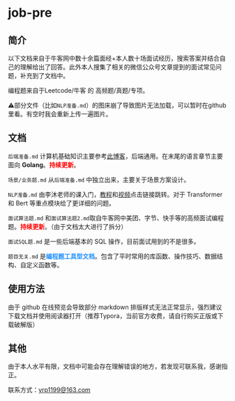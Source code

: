 # job-pre

## 简介

以下文档来自于牛客网中数十余篇面经+本人数十场面试经历，搜索答案并结合自己的理解给出了回答。此外本人搜集了相关的微信公众号文章提到的面试常见问题，补充到了文档中。

编程题来自于Leetcode/牛客 的 高频题/真题/专项。

⚠️部分文件（比如`NLP准备.md`）的图床崩了导致图片无法加载，可以暂时在github里看。有空时我会重新上传一遍图片。



## 文档

`后端准备.md` 计算机基础知识主要参考[此博客](https://www.xiaolincoding.com/)，后端通用。在末尾的语言章节主要面向 **Golang**。<font color=red>**持续更新**</font>。

`场景/业务题.md` 从`后端准备.md` 中独立出来，主要关于场景方案设计。

`NLP准备.md` 由李沐老师的课入门，[教程](https://zh-v2.d2l.ai/chapter_preface/index.html)和[视频](https://space.bilibili.com/1567748478?spm_id_from=333.337.0.0)点击链接跳转。对于 Transformer 和 Bert 等重点模块给了更详细的问题。

`面试算法题.md` 和`面试算法题2.md`取自牛客网中美团、字节、快手等的高频面试编程题。<font color=red>**持续更新**</font>。（由于文档太大进行了拆分）

`面试SQL题.md` 是一些后端基本的 SQL 操作，目前面试用到的不是很多。

`题目无关.md` 是<font color=dodgerblue>**编程题工具型文档**</font>。包含了平时常用的库函数、操作技巧、数据结构、自定义函数等。



## 使用方法

由于 github 在线预览会导致部分 markdown 排版样式无法正常显示，强烈建议下载文档并使用阅读器打开（推荐Typora，当前官方收费，请自行购买正版或下载破解版）



## 其他

由于本人水平有限，文档中可能会存在理解错误的地方，若发现可联系我，感谢指正。



联系方式：yrp1199@163.com

